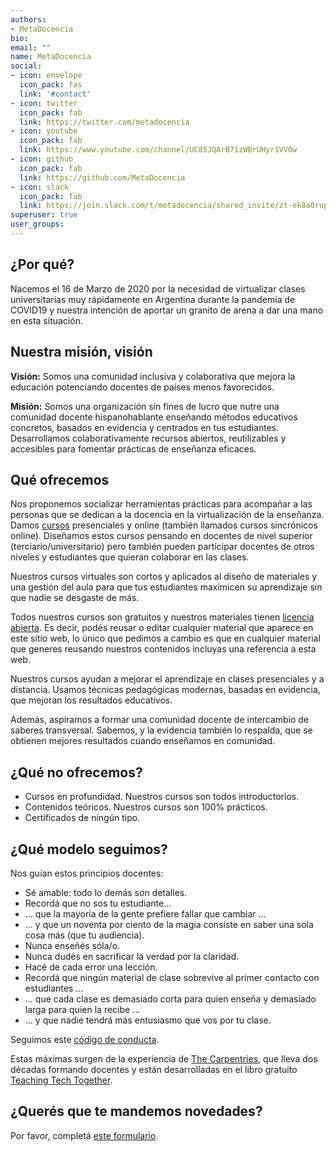 ```yaml
---
authors:
- MetaDocencia
bio: 
email: ""
name: MetaDocencia
social:
- icon: envelope
  icon_pack: fas
  link: '#contact'
- icon: twitter
  icon_pack: fab
  link: https://twitter.com/metadocencia
- icon: youtube
  icon_pack: fab
  link: https://www.youtube.com/channel/UC85JQArB71zWBrUHyr1VV0w
- icon: github
  icon_pack: fab
  link: https://github.com/MetaDocencia
- icon: slack
  icon_pack: fab
  link: https://join.slack.com/t/metadocencia/shared_invite/zt-ek8a0rup-MQB_5qUKhr9zIGKQAUImXA
superuser: true
user_groups:
---
```


## ¿Por qué?

Nacemos el 16 de Marzo de 2020 por la necesidad de virtualizar clases universitarias muy rápidamente en Argentina durante la pandemia de COVID19 y nuestra intención de aportar un granito de arena a dar una mano en esta situación. 

## Nuestra misión, visión 

**Visión:** Somos una comunidad inclusiva y colaborativa que mejora la educación potenciando docentes de países menos favorecidos.

**Misión:** Somos una organización sin fines de lucro que nutre una comunidad docente hispanohablante enseñando métodos educativos concretos, basados en evidencia y centrados en tus estudiantes. Desarrollamos colaborativamente recursos abiertos, reutilizables y accesibles para fomentar prácticas de enseñanza eficaces.

## Qué ofrecemos

Nos proponemos socializar herramientas prácticas para acompañar a las personas que se dedican a la docencia en la virtualización de la enseñanza. Damos [cursos](/cursos) presenciales y online (también llamados cursos sincrónicos online). Diseñamos estos cursos pensando en docentes de nivel superior (terciario/universitario) pero también pueden participar docentes de otros niveles y estudiantes que quieran colaborar en las clases.

Nuestros cursos virtuales son cortos y aplicados al diseño de materiales y una gestión del aula para que tus estudiantes maximicen su aprendizaje sin que nadie se desgaste de más. 

Todos nuestros cursos son gratuitos y nuestros materiales tienen [licencia abierta](https://metadocencia.netlify.com/terms/). Es decir, podés reusar o editar cualquier material que aparece en este sitio web, lo único que pedimos a cambio es que en cualquier material que generes reusando nuestros contenidos incluyas una referencia a esta web.

Nuestros cursos ayudan a mejorar el aprendizaje en clases presenciales y a distancia. Usamos técnicas pedagógicas modernas, basadas en evidencia, que mejoran los resultados educativos. 

Además, aspiramos a formar una comunidad docente de intercambio de saberes transversal. Sabemos, y la evidencia también lo respalda, que se obtienen mejores resultados cuando enseñamos en comunidad.

## ¿Qué **no** ofrecemos?

* Cursos en profundidad. Nuestros cursos son todos introductorios.
* Contenidos teóricos. Nuestros cursos son 100% prácticos.
* Certificados de ningún tipo.

## ¿Qué modelo seguimos?

Nos guían estos principios docentes:

* Sé amable: todo lo demás son detalles.
* Recordá que no sos tu estudiante...
* ... que la mayoría de la gente prefiere fallar que cambiar ...
* ... y que un noventa por ciento de la magia consiste en saber una sola cosa más (que tu audiencia).
* Nunca enseñés sóla/o.
* Nunca dudés en sacrificar la verdad por la claridad.
* Hacé de cada error una lección.
* Recordá que ningún material de clase sobrevive al primer contacto con estudiantes ...
* ... que cada clase es demasiado corta para quien enseña y demasiado larga para quien la recibe ...
* ... y que nadie tendrá más entusiasmo que vos por tu clase.

Seguimos este [código de conducta](https://metadocencia.netlify.com/cdc/).

Estas máximas surgen de la experiencia de [The Carpentries](https://carpentries.org), que lleva dos décadas formando docentes y están desarrolladas en el libro gratuito [Teaching Tech Together](https://teachtogether.tech/).


## ¿Querés que te mandemos novedades?

Por favor, completá [este formulario](https://forms.gle/wTQCxCoCe6jGTy217).
